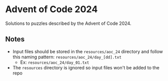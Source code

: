 # Advent of Code 2024

Solutions to puzzles described by the Advent of Code 2024.

## Notes

* Input files should be stored in the `resources/aoc_24` directory and follow this naming pattern: `resources/aoc_24/day_[dd].txt`
  * Ex: `resources/aoc_24/day_01.txt`
* The `resources` directory is ignored so input files won't be added to the repo